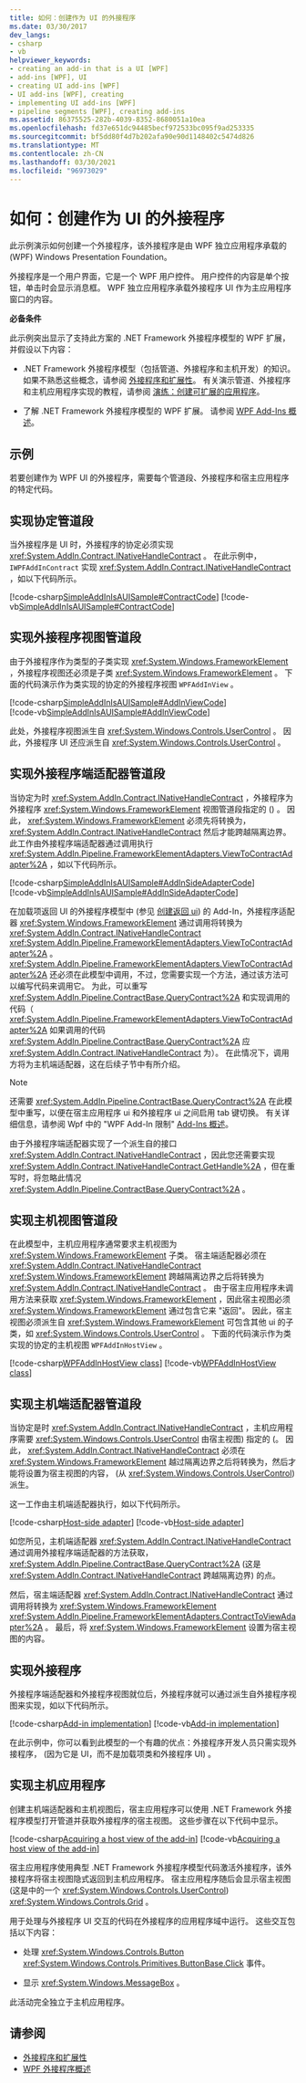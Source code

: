 ```yaml
---
title: 如何：创建作为 UI 的外接程序
ms.date: 03/30/2017
dev_langs:
- csharp
- vb
helpviewer_keywords:
- creating an add-in that is a UI [WPF]
- add-ins [WPF], UI
- creating UI add-ins [WPF]
- UI add-ins [WPF], creating
- implementing UI add-ins [WPF]
- pipeline segments [WPF], creating add-ins
ms.assetid: 86375525-282b-4039-8352-8680051a10ea
ms.openlocfilehash: fd37e651dc94485becf972533bc095f9ad253335
ms.sourcegitcommit: bf5dd80f4d7b202afa90e90d1148402c5474d826
ms.translationtype: MT
ms.contentlocale: zh-CN
ms.lasthandoff: 03/30/2021
ms.locfileid: "96973029"
---
```

# <a name="how-to-create-an-add-in-that-is-a-ui"></a>如何：创建作为 UI 的外接程序

此示例演示如何创建一个外接程序，该外接程序是由 WPF 独立应用程序承载的 (WPF) Windows Presentation Foundation。  
  
 外接程序是一个用户界面，它是一个 WPF 用户控件。 用户控件的内容是单个按钮，单击时会显示消息框。 WPF 独立应用程序承载外接程序 UI 作为主应用程序窗口的内容。  
  
 **必备条件**  
  
 此示例突出显示了支持此方案的 .NET Framework 外接程序模型的 WPF 扩展，并假设以下内容：  
  
- .NET Framework 外接程序模型（包括管道、外接程序和主机开发）的知识。 如果不熟悉这些概念，请参阅 [外接程序和扩展性](/previous-versions/dotnet/netframework-4.0/bb384200(v%3dvs.100))。 有关演示管道、外接程序和主机应用程序实现的教程，请参阅 [演练：创建可扩展的应用程序](/previous-versions/dotnet/netframework-4.0/bb788290(v%3dvs.100))。  
  
- 了解 .NET Framework 外接程序模型的 WPF 扩展。 请参阅 [WPF Add-Ins 概述](wpf-add-ins-overview.md)。  
  
## <a name="example"></a>示例  

 若要创建作为 WPF UI 的外接程序，需要每个管道段、外接程序和宿主应用程序的特定代码。  

<a name="Contract"></a>

## <a name="implementing-the-contract-pipeline-segment"></a>实现协定管道段

当外接程序是 UI 时，外接程序的协定必须实现 <xref:System.AddIn.Contract.INativeHandleContract> 。 在此示例中， `IWPFAddInContract` 实现 <xref:System.AddIn.Contract.INativeHandleContract> ，如以下代码所示。  
  
[!code-csharp[SimpleAddInIsAUISample#ContractCode](~/samples/snippets/csharp/VS_Snippets_Wpf/SimpleAddInIsAUISample/CSharp/Contracts/IWPFAddInContract.cs#contractcode)]
[!code-vb[SimpleAddInIsAUISample#ContractCode](~/samples/snippets/visualbasic/VS_Snippets_Wpf/SimpleAddInIsAUISample/VisualBasic/Contracts/IWPFAddInContract.vb#contractcode)]

<a name="AddInViewPipeline"></a>

## <a name="implementing-the-add-in-view-pipeline-segment"></a>实现外接程序视图管道段

由于外接程序作为类型的子类实现 <xref:System.Windows.FrameworkElement> ，外接程序视图还必须是子类 <xref:System.Windows.FrameworkElement> 。 下面的代码演示作为类实现的协定的外接程序视图 `WPFAddInView` 。  
  
[!code-csharp[SimpleAddInIsAUISample#AddInViewCode](~/samples/snippets/csharp/VS_Snippets_Wpf/SimpleAddInIsAUISample/CSharp/AddInViews/WPFAddInView.cs#addinviewcode)]  
[!code-vb[SimpleAddInIsAUISample#AddInViewCode](~/samples/snippets/visualbasic/VS_Snippets_Wpf/SimpleAddInIsAUISample/VisualBasic/AddInViews/WPFAddInView.vb#AddInViewCode)]  
  
此处，外接程序视图派生自 <xref:System.Windows.Controls.UserControl> 。 因此，外接程序 UI 还应派生自 <xref:System.Windows.Controls.UserControl> 。  
  
<a name="AddInSideAdapter"></a>

## <a name="implementing-the-add-in-side-adapter-pipeline-segment"></a>实现外接程序端适配器管道段

当协定为时 <xref:System.AddIn.Contract.INativeHandleContract> ，外接程序为外接程序 <xref:System.Windows.FrameworkElement> 视图管道段指定的 () 。 因此， <xref:System.Windows.FrameworkElement> 必须先将转换为， <xref:System.AddIn.Contract.INativeHandleContract> 然后才能跨越隔离边界。 此工作由外接程序端适配器通过调用执行 <xref:System.AddIn.Pipeline.FrameworkElementAdapters.ViewToContractAdapter%2A> ，如以下代码所示。  
  
[!code-csharp[SimpleAddInIsAUISample#AddInSideAdapterCode](~/samples/snippets/csharp/VS_Snippets_Wpf/SimpleAddInIsAUISample/CSharp/AddInSideAdapters/WPFAddIn_ViewToContractAddInSideAdapter.cs#addinsideadaptercode)]  
[!code-vb[SimpleAddInIsAUISample#AddInSideAdapterCode](~/samples/snippets/visualbasic/VS_Snippets_Wpf/SimpleAddInIsAUISample/VisualBasic/AddInSideAdapters/WPFAddIn_ViewToContractAddInSideAdapter.vb#addinsideadaptercode)]

在加载项返回 UI 的外接程序模型中 (参见 [创建返回 ui](how-to-create-an-add-in-that-returns-a-ui.md)) 的 Add-In，外接程序适配器 <xref:System.Windows.FrameworkElement> 通过调用将转换为 <xref:System.AddIn.Contract.INativeHandleContract> <xref:System.AddIn.Pipeline.FrameworkElementAdapters.ViewToContractAdapter%2A> 。 <xref:System.AddIn.Pipeline.FrameworkElementAdapters.ViewToContractAdapter%2A> 还必须在此模型中调用，不过，您需要实现一个方法，通过该方法可以编写代码来调用它。 为此，可以重写 <xref:System.AddIn.Pipeline.ContractBase.QueryContract%2A> 和实现调用的代码（ <xref:System.AddIn.Pipeline.FrameworkElementAdapters.ViewToContractAdapter%2A> 如果调用的代码 <xref:System.AddIn.Pipeline.ContractBase.QueryContract%2A> 应 <xref:System.AddIn.Contract.INativeHandleContract> 为）。 在此情况下，调用方将为主机端适配器，这在后续子节中有所介绍。  
  
> [!NOTE]
> 还需要 <xref:System.AddIn.Pipeline.ContractBase.QueryContract%2A> 在此模型中重写，以便在宿主应用程序 ui 和外接程序 ui 之间启用 tab 键切换。 有关详细信息，请参阅 Wpf 中的 "WPF Add-In 限制" [Add-Ins 概述](wpf-add-ins-overview.md)。  
  
由于外接程序端适配器实现了一个派生自的接口 <xref:System.AddIn.Contract.INativeHandleContract> ，因此您还需要实现 <xref:System.AddIn.Contract.INativeHandleContract.GetHandle%2A> ，但在重写时，将忽略此情况 <xref:System.AddIn.Pipeline.ContractBase.QueryContract%2A> 。  
  
<a name="HostViewPipeline"></a>

## <a name="implementing-the-host-view-pipeline-segment"></a>实现主机视图管道段

在此模型中，主机应用程序通常要求主机视图为 <xref:System.Windows.FrameworkElement> 子类。 宿主端适配器必须在 <xref:System.AddIn.Contract.INativeHandleContract> <xref:System.Windows.FrameworkElement> 跨越隔离边界之后将转换为 <xref:System.AddIn.Contract.INativeHandleContract> 。 由于宿主应用程序未调用方法来获取 <xref:System.Windows.FrameworkElement> ，因此宿主视图必须 <xref:System.Windows.FrameworkElement> 通过包含它来 "返回"。 因此，宿主视图必须派生自 <xref:System.Windows.FrameworkElement> 可包含其他 ui 的子类，如 <xref:System.Windows.Controls.UserControl> 。 下面的代码演示作为类实现的协定的主机视图 `WPFAddInHostView` 。  

[!code-csharp[WPFAddInHostView class](~/samples/snippets/csharp/VS_Snippets_Wpf/SimpleAddInIsAUISample/CSharp/HostViews/WPFAddInHostView.cs#HostViewCode)]
[!code-vb[WPFAddInHostView class](~/samples/snippets/visualbasic/VS_Snippets_Wpf/SimpleAddInIsAUISample/VisualBasic/HostViews/WPFAddInHostView.vb#HostViewCode)]

<a name="HostSideAdapter"></a>

## <a name="implementing-the-host-side-adapter-pipeline-segment"></a>实现主机端适配器管道段

当协定是时 <xref:System.AddIn.Contract.INativeHandleContract> ，主机应用程序需要 <xref:System.Windows.Controls.UserControl> 由宿主视图) 指定的 (。 因此， <xref:System.AddIn.Contract.INativeHandleContract> 必须在 <xref:System.Windows.FrameworkElement> 越过隔离边界之后将转换为，然后才能将设置为宿主视图的内容， (从 <xref:System.Windows.Controls.UserControl>) 派生。  
  
这一工作由主机端适配器执行，如以下代码所示。  

[!code-csharp[Host-side adapter](~/samples/snippets/csharp/VS_Snippets_Wpf/SimpleAddInIsAUISample/CSharp/HostSideAdapters/WPFAddIn_ContractToViewHostSideAdapter.cs#HostSideAdapterCode)]
[!code-vb[Host-side adapter](~/samples/snippets/visualbasic/VS_Snippets_Wpf/SimpleAddInIsAUISample/VisualBasic/HostSideAdapters/WPFAddIn_ContractToViewHostSideAdapter.vb#HostSideAdapterCode)]

如您所见，主机端适配器 <xref:System.AddIn.Contract.INativeHandleContract> 通过调用外接程序端适配器的方法获取， <xref:System.AddIn.Pipeline.ContractBase.QueryContract%2A> (这是 <xref:System.AddIn.Contract.INativeHandleContract> 跨越隔离边界) 的点。  
  
然后，宿主端适配器 <xref:System.AddIn.Contract.INativeHandleContract> 通过调用将转换为 <xref:System.Windows.FrameworkElement> <xref:System.AddIn.Pipeline.FrameworkElementAdapters.ContractToViewAdapter%2A> 。 最后，将 <xref:System.Windows.FrameworkElement> 设置为宿主视图的内容。  
  
<a name="AddIn"></a>

## <a name="implementing-the-add-in"></a>实现外接程序

外接程序端适配器和外接程序视图就位后，外接程序就可以通过派生自外接程序视图来实现，如以下代码所示。  

[!code-csharp[Add-in implementation](~/samples/snippets/csharp/VS_Snippets_Wpf/SimpleAddInIsAUISample/CSharp/WPFAddIn1/AddInUI.xaml.cs#AddInCodeBehind)]
[!code-vb[Add-in implementation](~/samples/snippets/visualbasic/VS_Snippets_Wpf/SimpleAddInIsAUISample/VisualBasic/WPFAddIn1/AddInUI.xaml.vb#AddInCodeBehind)]

在此示例中，你可以看到此模型的一个有趣的优点：外接程序开发人员只需实现外接程序， (因为它是 UI，而不是加载项类和外接程序 UI) 。  
  
<a name="HostApp"></a>

## <a name="implementing-the-host-application"></a>实现主机应用程序

创建主机端适配器和主机视图后，宿主应用程序可以使用 .NET Framework 外接程序模型打开管道并获取外接程序的宿主视图。 这些步骤在以下代码中显示。  

[!code-csharp[Acquiring a host view of the add-in](~/samples/snippets/csharp/VS_Snippets_Wpf/SimpleAddInIsAUISample/CSharp/Host/MainWindow.xaml.cs#GetUICode)]
[!code-vb[Acquiring a host view of the add-in](~/samples/snippets/visualbasic/VS_Snippets_Wpf/SimpleAddInIsAUISample/VisualBasic/Host/MainWindow.xaml.vb#GetUICode)]

宿主应用程序使用典型 .NET Framework 外接程序模型代码激活外接程序，该外接程序将宿主视图隐式返回到主机应用程序。 宿主应用程序随后会显示宿主视图 (这是中的一个 <xref:System.Windows.Controls.UserControl>) <xref:System.Windows.Controls.Grid> 。  
  
 用于处理与外接程序 UI 交互的代码在外接程序的应用程序域中运行。 这些交互包括以下内容：  
  
- 处理 <xref:System.Windows.Controls.Button> <xref:System.Windows.Controls.Primitives.ButtonBase.Click> 事件。  
  
- 显示 <xref:System.Windows.MessageBox> 。  
  
 此活动完全独立于主机应用程序。  
  
## <a name="see-also"></a>请参阅

- [外接程序和扩展性](/previous-versions/dotnet/netframework-4.0/bb384200(v%3dvs.100))
- [WPF 外接程序概述](wpf-add-ins-overview.md)
